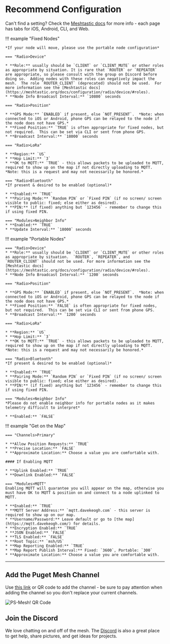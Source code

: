 # Recommend Configuration
Can't find a setting?  Check the [Meshtastic docs](https://meshtastic.org/docs/configuration/) for more info - each page has tabs for iOS, Android, CLI, and Web.

!!! example "Fixed Nodes"

    *If your node will move, please use the portable node configuration*

    === "Radio>Device"

    * **Role:** usually should be `CLIENT` or `CLIENT_MUTE` or other roles as appropriate by situation. It is rare that `ROUTER` or `REPEATER` are appropriate, so please consult with the group on Discord before doing so.  Adding nodes with these roles can negatively impact the mesh.  The role `ROUTER_CLIENT` (deprecated) should not be used.  For more information see the [Meshtastic docs](https://meshtastic.org/docs/configuration/radio/device/#roles).
    * **Node Info Broadcast Interval:** `10800` seconds

    === "Radio>Position"

    * **GPS Mode:** `ENABLED` if present, else `NOT_PRESENT`.  *Note: when connected to iOS or Android, phone GPS can be relayed to the node if the node does not have GPS.*
    * **Fixed Position:** `TRUE` is often appropriate for fixed nodes, but not required.  This can be set via CLI or sent from phone GPS.
    * **Broadcast Interval:** `18000` seconds

    === "Radio>LoRa"

    * **Region:** `US`
    * **Hop Limit:** `3`
    * **OK to MQTT:** `TRUE` - this allows packets to be uploaded to MQTT, required to show up on the map if not directly uploading to MQTT.  *Note: this is a request and may not necessarily be honored.*

    === "Radio>Bluetooth"
    *If present & desired to be enabled (optional)*

    * **Enabled:** `TRUE`
    * **Pairing Mode:** `Random PIN` or `Fixed PIN` (if no screen/ screen visible to public: fixed; else either as desired).
    * **PIN:** (if fixed) anything but `123456` - remember to change this if using fixed PIN.

    === "Modules>Neighbor Info"
    * **Enabled:** `TRUE`
    * **Update Interval:** `18000` seconds

!!! example "Portable Nodes"

    === "Radio>Device"
    * **Role:** usually should be `CLIENT` or `CLIENT_MUTE` or other roles as appropriate by situation.  `ROUTER`, `REPEATER`, and `ROUTER_CLIENT` should not be used. For more information see the [Meshtastic docs](https://meshtastic.org/docs/configuration/radio/device/#roles).
    * **Node Info Broadcast Interval:** `1200` seconds

    === "Radio>Position"

    * **GPS Mode:** `ENABLED` if present, else `NOT_PRESENT`.  *Note: when connected to iOS or Android, phone GPS can be relayed to the node if the node does not have GPS.*
    * **Fixed Position:** `FALSE` is often appropriate for fixed nodes, but not required.  This can be set via CLI or sent from phone GPS.
    * **Broadcast Interval:** `1200` seconds

    === "Radio>LoRa"

    * **Region:** `US`
    * **Hop Limit:** `3`
    * **OK to MQTT:** `TRUE` - this allows packets to be uploaded to MQTT, required to show up on the map if not directly uploading to MQTT.  *Note: this is a request and may not necessarily be honored.*

    === "Radio>Bluetooth"
    *If present & desired to be enabled (optional)*

    * **Enabled:** `TRUE`
    * **Pairing Mode:** `Random PIN` or `Fixed PIN` (if no screen/ screen visible to public: fixed; else either as desired).
    * **PIN:** (if fixed) anything but `123456` - remember to change this if using fixed PIN.

    === "Modules>Neighbor Info"
    *Please do not enable neighbor info for portable nodes as it makes telemetry difficult to interpret*

    * **Enabled:** `FALSE`

!!! example "Get on the Map"

    === "Channels>Primary"

    * **Allow Position Requests:** `TRUE`
    * **Precise Location:** `FALSE`
    * **Approximate Location:** Choose a value you are comfortable with.

    #### If Enabling MQTT

    * **Uplink Enabled:** `TRUE`
    * **Downlink Enabled:** `FALSE`

    === "Modules>MQTT"
    Enabling MQTT will guarantee you will appear on the map, otherwise you must have OK to MQTT & position on and connect to a node uplinked to MQTT.

    * **Enabled:** `TRUE`
    * **MQTT Server Address:** `mqtt.davekeogh.com` - this server is required to show up on our map.
    * **Username/Password:** Leave default or go to [the map](https://mqtt.davekeogh.com/) for details.
    * **Encryption Enabled:** `TRUE`
    * **JSON Enabled:** `FALSE`
    * **TLS Enabled:** `FALSE`
    * **Root Topic:** `msh/US`
    * **Map Reporting Enabled:** `TRUE`
    * **Map Report Publish Interval:** Fixed: `3600`, Portable: `300`
    * **Approximate Location:** Choose a value you are comfortable with.

---
## Add the Puget Mesh Channel
Use [this link](https://meshtastic.org/e/?add=true#CiESEIx68aUDqunRAQuS3a91C60aCFBTLU1lc2ghJQIAAAASDwgBOAFABUgBUB5oAcgGAQ) or QR code to add the channel - be sure to pay attention when adding the channel so you don't replace your current channels.

![PS-Mesh! QR Code](/media/ps-mesh-qr.png)

## Join the Discord
We love chatting on and off of the mesh.  The [Discord](https://discord.gg/ANvUg3AyZt) is also a great place to get help, share pictures, and get ideas for projects.
